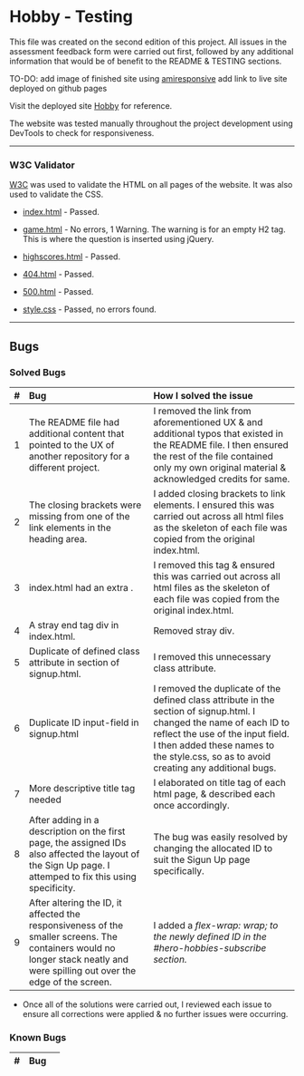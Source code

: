 # Hobby - Testing

This file was created on the second edition of this project. All issues in the assessment feedback form were carried out first, followed by any additional information that would be of benefit to the README & TESTING sections.

TO-DO:
add image of finished site using [amiresponsive](https://ui.dev/amiresponsive)
add link to live site deployed on github pages

Visit the deployed site [Hobby](https://katemcguane.github.io/hobby/index.html) for reference.

The website was tested manually throughout the project development using DevTools to check for responsiveness.


---

### W3C Validator

[W3C](https://katemcguane.github.io/hobby/discover.html) was used to validate the HTML on all pages of the website. It was also used to validate the CSS.

* [index.html](testing/w3/w3-index.png) - Passed.
* [game.html](testing/w3/w3-game.png) - No errors, 1 Warning. The warning is for an empty H2 tag. This is where the question is inserted using jQuery.
* [highscores.html](testing/w3/w3-highscores.png) - Passed.
* [404.html](testing/w3/w3-404.png) - Passed.
* [500.html](testing/w3/w3-500.png) - Passed.

* [style.css](testing/w3/w3-css.png) - Passed, no errors found.
---

## Bugs

### Solved Bugs

| # | Bug | How I solved the issue |
| :--- | :--- | :---|
| 1 | The README file had additional content that pointed to the UX of another repository for a different project. | I removed the link from aforementioned UX & and additional typos that existed in the README file. I then ensured the rest of the file contained only my own original material & acknowledged credits for same. |
| 2 | The closing brackets were missing from one of the link elements in the heading area. | I added closing brackets to link elements. I ensured this was carried out across all html files as the skeleton of each file was copied from the original index.html. |
| 3 | index.html had an extra </i>. | I removed this tag & ensured this was carried out across all html files as the skeleton of each file was copied from the original index.html. |
| 4 | A stray end tag div in index.html. | Removed stray div. |
| 5 | Duplicate of defined class attribute in section of signup.html. | I removed this unnecessary class attribute. |
| 6 | Duplicate ID input-field in signup.html | I removed the duplicate of the defined class attribute in the section of signup.html. I changed the name of each ID to reflect the use of the input field. I then added these names to the style.css, so as to avoid creating any additional bugs. |
| 7 | More descriptive title tag needed | I elaborated on title tag of each html page, & described each once accordingly. |
| 8 | After adding in a description on the first page, the assigned IDs also affected the layout of the Sign Up page. I attemped to fix this using specificity. | The bug was easily resolved by changing the allocated ID to suit the Sigun Up page specifically. |
| 9 | After altering the ID, it affected the responsiveness of the smaller screens. The containers would no longer stack neatly and were spilling out over the edge of the screen. | I added a <stong><em>flex-wrap: wrap;<em></strong> to the newly defined ID in the #hero-hobbies-subscribe section. |

- Once all of the solutions were carried out, I reviewed each issue to ensure all corrections were applied & no further issues were occurring.

### Known Bugs

| # | Bug | |
| :--- | :--- | :---|
